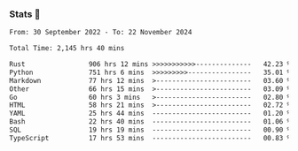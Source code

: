 ### Stats 👋
<!--START_SECTION:waka-->

```txt
From: 30 September 2022 - To: 22 November 2024

Total Time: 2,145 hrs 40 mins

Rust                906 hrs 12 mins >>>>>>>>>>>--------------   42.23 %
Python              751 hrs 6 mins  >>>>>>>>>----------------   35.01 %
Markdown            77 hrs 12 mins  >------------------------   03.60 %
Other               66 hrs 15 mins  >------------------------   03.09 %
Go                  60 hrs 3 mins   >------------------------   02.80 %
HTML                58 hrs 21 mins  >------------------------   02.72 %
YAML                25 hrs 44 mins  -------------------------   01.20 %
Bash                22 hrs 40 mins  -------------------------   01.06 %
SQL                 19 hrs 19 mins  -------------------------   00.90 %
TypeScript          17 hrs 53 mins  -------------------------   00.83 %
```

<!--END_SECTION:waka-->

<!--
**buhaytza2005/buhaytza2005** is a ✨ _special_ ✨ repository because its `README.md` (this file) appears on your GitHub profile.

Here are some ideas to get you started:

- 🔭 I’m currently working on ...
- 🌱 I’m currently learning ...
- 👯 I’m looking to collaborate on ...
- 🤔 I’m looking for help with ...
- 💬 Ask me about ...
- 📫 How to reach me: ...
- 😄 Pronouns: ...
- ⚡ Fun fact: ...
-->


